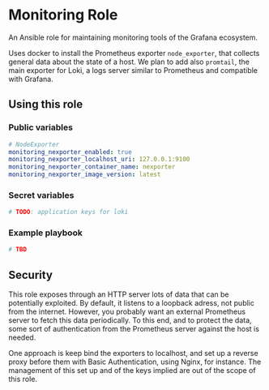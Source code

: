 # Monitoring Role

An Ansible role for maintaining monitoring tools of the Grafana ecosystem.

Uses docker to install the Prometheus exporter `node_exporter`, that collects general data about the state of a host.
We plan to add also `promtail`, the main exporter for Loki, a logs server similar to Prometheus and compatible with Grafana.

## Using this role

### Public variables

```yaml
# NodeExporter
monitoring_nexporter_enabled: true
monitoring_nexporter_localhost_uri: 127.0.0.1:9100
monitoring_nexporter_container_name: nexporter
monitoring_nexporter_image_version: latest
```

### Secret variables

```yaml
# TODO: application keys for loki
```

### Example playbook

```yaml
# TBD
```

## Security

This role exposes through an HTTP server lots of data that can be potentially exploited. By default, it listens to a loopback adress, not public from the internet. However, you probably want an external Prometheus server to fetch this data periodically. To this end, and to protect the data, some sort of authentication from the Prometheus server against the host is needed.

One approach is keep bind the exporters to localhost, and set up a reverse proxy before them with Basic Authentication, using Nginx, for instance. The management of this set up and of the keys implied are out of the scope of this role.